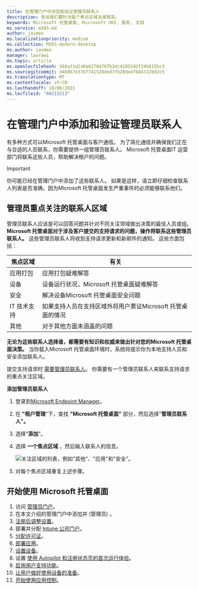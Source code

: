 ```yaml
---
title: 在管理门户中添加和验证管理员联系人
description: 告诉我们要针对每个焦点区域与谁联系。
keywords: Microsoft 托管桌面, Microsoft 365, 服务, 文档
ms.service: m365-md
author: jaimeo
ms.localizationpriority: medium
ms.collection: M365-modern-desktop
ms.author: jaimeo
manager: laurawi
ms.topic: article
ms.openlocfilehash: 568a31d2a0a62704767b3dc41855d2f24b815bc3
ms.sourcegitcommit: d4b867e37bf741528ded7fb289e4f6847228d2c5
ms.translationtype: MT
ms.contentlocale: zh-CN
ms.lasthandoff: 10/06/2021
ms.locfileid: "60213213"
---
```

# <a name="add-and-verify-admin-contacts-in-the-admin-portal"></a>在管理门户中添加和验证管理员联系人

有多种方式可以Microsoft 托管桌面与客户通信。 为了简化通信并确保我们正在与合适的人员联系，你需要提供一组管理员联系人。 Microsoft 托管桌面IT 运营部门将联系这些人员，帮助解决租户的问题。

> [!IMPORTANT]
> 你可能已经在管理门户中添加了这些联系人。 如果是这样，请立即仔细检查联系人列表是否准确，因为Microsoft 托管桌面发生严重事件时必须能够联系他们。 

## <a name="admin-contact-areas-of-focus"></a>管理员重点关注的联系人区域

管理员联系人应该是可以回答问题并针对不同关注领域做出决策的最佳人员或组。 **Microsoft 托管桌面对于涉及客户提交的支持请求的问题，操作将联系这些管理员联系人。** 这些管理员联系人将收到支持请求更新和新邮件的通知。 这些方面包括：

焦点区域 | 有关
--- | ---
应用打包 | 应用打包疑难解答
设备 | 设备运行状况，Microsoft 托管桌面疑难解答
安全 | 解决设备Microsoft 托管桌面安全问题
IT 技术支持 | 如果支持人员在支持区域外将用户票证Microsoft 托管桌面的情况 
其他 | 对于其他方面未涵盖的问题

**无论为这些联系人选择谁，都需要有知识和权威来做出针对您的Microsoft 托管桌面决策。** 当你载入Microsoft 托管桌面环境时，系统将提示你为本地支持人员和安全添加联系人。 

提交支持请求时 [需要管理员联系人](../service-description/support.md)。 你需要有一个管理员联系人来联系支持请求的重点关注区域。

**添加管理员联系人**

1. 登录到[Microsoft Endpoint Manager](https://endpoint.microsoft.com)。

2. 在 **"租户管理**"下，查找 **"Microsoft 托管桌面"** 部分，然后选择"**管理员联系人"。**

3. 选择“**添加**”。

4. 选择 **一个焦点区域** ，然后输入联系人的信息。 

    ![关注区域的列表，例如"其他"、"应用"和"安全"。](../../media/areaoffocus.png)

5. 对每个焦点区域重复上述步骤。

## <a name="steps-to-get-started-with-microsoft-managed-desktop"></a>开始使用 Microsoft 托管桌面

1. 访问 [管理员门户](access-admin-portal.md)。
1. 在本文介绍的管理门户中添加并 (管理员) 。
1. [注册后调整设置](conditional-access.md)。
1. 部署并分配 [Intune 公司门户](company-portal.md)。
1. [分配许可证](assign-licenses.md)。
1. [部署应用](deploy-apps.md)。
1. [设置设备](set-up-devices.md)。
1. 设置 [使用 Autopilot 和注册状态页的首次运行体验](esp-first-run.md)。
1. [启用用户支持功能](enable-support.md)。
1. [让用户做好使用设备的准备](get-started-devices.md)。
1. [开始使用应用控制](get-started-app-control.md)。